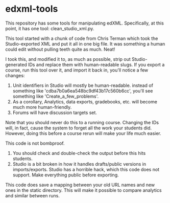 edxml-tools
===========

This repository has some tools for manipulating edXML. Specifically,
at this point, it has one tool: clean_studio_xml.py. 

This tool started with a chunk of code from Chris Terman which took
the Studio-exported XML and put it all in one big file. It was
something a human could edit without pulling teeth quite as
much. Neat!

I took this, and modified it to, as much as possible, strip out
Studio-generated IDs and replace them with human-readable slugs. If
you export a course, run this tool over it, and import it back in,
you'll notice a few changes:

1. Unit identifiers in Studio will mostly be human-readable. instead
of something like 'cdba7b0a6ea548bc9df43b17c560b6cc', you'll see
something like 'Create_a_few_problems'.
2. As a corollary, Analytics, data exports, gradebooks, etc. will
become much more human-friendly.
3. Forums will have discussion targets set. 

Note that you should never do this to a running course. Changing the
IDs will, in fact, cause the system to forget all the work your
students did. However, doing this before a course rerun will make your
life much easier.

This code is not bombproof. 

1. You should check and double-check the output before this hits
students.
2. Studio is a bit broken in how it handles drafts/public versions in
imports/exports. Studio has a horrible hack, which this code does not
support. Make everything public before exporting.

This code does save a mapping between your old URL names and new ones
in the static directory. This will make it possible to compare
analytics and similar between runs.